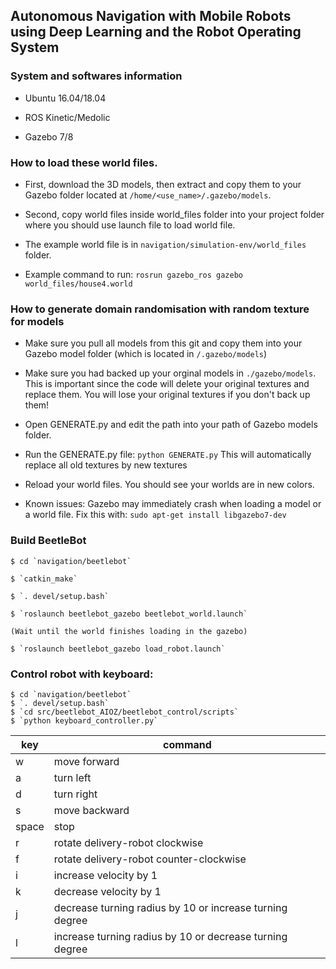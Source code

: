 ## Autonomous Navigation with Mobile Robots using Deep Learning and the Robot Operating System	


### System and softwares information 

- Ubuntu 16.04/18.04

- ROS Kinetic/Medolic

- Gazebo 7/8


### How to load these world files.

- First, download the 3D models, then extract and copy them to your Gazebo folder located at `/home/<use_name>/.gazebo/models`.

- Second, copy world files inside world_files folder into your project folder where you should use launch file to load world file. 

- The example world file is in `navigation/simulation-env/world_files` folder.

- Example command to run: `rosrun gazebo_ros gazebo world_files/house4.world`


### How to generate domain randomisation with random texture for models 

- Make sure you pull all models from this git and copy them into your Gazebo model folder (which is located in `/.gazebo/models`)

- Make sure you had backed up your orginal models in `./gazebo/models`. This is important since the code will delete your original textures and replace them. You will lose your original textures if you don't back up them! 

- Open GENERATE.py and edit the path into your path of Gazebo models folder. 

- Run the GENERATE.py file: `python GENERATE.py`  This will automatically replace all old textures by new textures 

- Reload your world files. You should see your worlds are in new colors. 

- Known issues: Gazebo may immediately crash when loading a model or a world file. Fix this with: `sudo apt-get install libgazebo7-dev`


### Build BeetleBot
    $ cd `navigation/beetlebot`

    $ `catkin_make`

    $ `. devel/setup.bash`

    $ `roslaunch beetlebot_gazebo beetlebot_world.launch`

    (Wait until the world finishes loading in the gazebo)

    $ `roslaunch beetlebot_gazebo load_robot.launch`
    
### Control robot with keyboard:

    $ cd `navigation/beetlebot`
    $ `. devel/setup.bash`
    $ `cd src/beetlebot_AIOZ/beetlebot_control/scripts`
    $ `python keyboard_controller.py`

key| command|
---|---|
w|move forward
a| turn left|
d| turn right|
s| move backward|
space|stop
r| rotate delivery-robot clockwise
f| rotate delivery-robot counter-clockwise
i| increase velocity by 1
k| decrease velocity by 1
j| decrease turning radius by 10 or increase turning degree
l| increase turning radius by 10 or decrease turning degree


